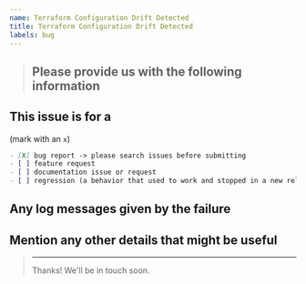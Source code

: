 ```yaml
---
name: Terraform Configuration Drift Detected
title: Terraform Configuration Drift Detected
labels: bug
---
```

<!--
IF SUFFICIENT INFORMATION IS NOT PROVIDED VIA THE FOLLOWING TEMPLATE THE ISSUE MIGHT BE CLOSED WITHOUT FURTHER CONSIDERATION OR INVESTIGATION
-->
> Please provide us with the following information
> ---------------------------------------------------------------

This issue is for a
-----------------------------------------------

(mark with an `x`)

```markdown
- [X] bug report -> please search issues before submitting
- [ ] feature request
- [ ] documentation issue or request
- [ ] regression (a behavior that used to work and stopped in a new release)
```

Any log messages given by the failure
-----------------------------------------------
>

Mention any other details that might be useful
-----------------------------------------------

> ---------------------------------------------------------------
> Thanks! We'll be in touch soon.
